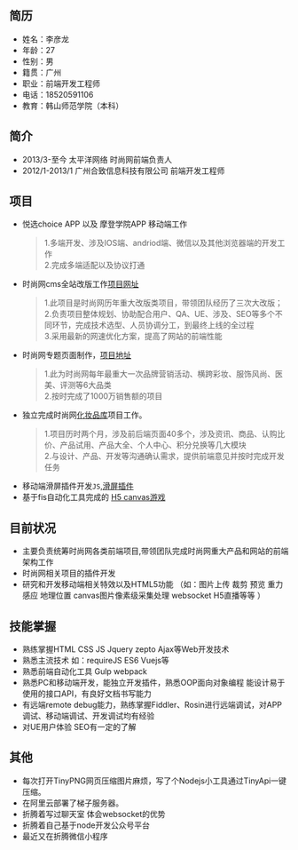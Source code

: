 ## 简历   
      
- 姓名：李彦龙   
- 年龄：27   
- 性别：男    
- 籍贯：广州   
- 职业：前端开发工程师    
- 电话：18520591106   
- 教育：韩山师范学院（本科）   
    
## 简介   

* 2013/3-至今 太平洋网络 时尚网前端负责人    
* 2012/1-2013/1 广州合致信息科技有限公司  前端开发工程师

## 项目   

- 悦选choice APP 以及 摩登学院APP 移动端工作
  > 1.多端开发、涉及IOS端、andriod端、微信以及其他浏览器端的开发工作<br/>
    2.完成多端适配以及协议打通
- 时尚网cms全站改版工作[项目网址](http://www.pclady.com.cn/)  
  > 1.此项目是时尚网历年重大改版类项目，带领团队经历了三次大改版；<br/>
    2.负责项目整体规划、协助配合用户、QA、UE、涉及、SEO等多个不同环节，完成技术选型、人员协调分工，到最终上线的全过程<br/>
    3.采用最新的网速优化方案，提高了网站的前端性能    
- 时尚网专题页面制作，[项目地址](http://www1.pclady.com.cn/theme/2015vfashion/index.html)
  > 1.此为时尚网每年最重大一次品牌营销活动、横跨彩妆、服饰风尚、医美、评测等6大品类<br/>
    2.按时完成了1000万销售额的项目
- 独立完成时尚网[化妆品库](http://cosme.pclady.com.cn/)项目工作。
  > 1.项目历时两个月，涉及前后端页面40多个，涉及资讯、商品、认购比价、产品试用、产品大全、个人中心、积分兑换等几大模块<br/>
    2.与设计、产品、开发等沟通确认需求，提供前端意见并按时完成开发任务
- 移动端滑屏插件开发``JS``,[滑屏插件](https://github.com/lylpixin2121/for_zj/blob/master/for_zj.js)  
- 基于fis自动化工具完成的 [H5 canvas游戏](http://www1.pcauto.com.cn/rav4/h5/index.html#!gtzq)

## 目前状况   
- 主要负责统筹时尚网各类前端项目,带领团队完成时尚网重大产品和网站的前端架构工作
- 时尚网相关项目的插件开发    
- 研究和开发移动端相关特效以及HTML5功能 （如：图片上传 裁剪 预览 重力感应 地理位置 canvas图片像素级采集处理 websocket H5直播等等 ）  

## 技能掌握   
- 熟练掌握HTML CSS JS Jquery zepto Ajax等Web开发技术
- 熟悉主流技术 如：requireJS ES6 Vuejs等
- 熟悉前端自动化工具 Gulp webpack
- 熟悉PC和移动端开发，能独立开发插件，熟悉OOP面向对象编程 能设计易于使用的接口API，有良好文档书写能力
- 有远端remote debug能力，熟练掌握Fiddler、Rosin进行远端调试，对APP调试、移动端调试、开发调试均有经验
- 对UE用户体验 SEO有一定的了解
    
## 其他   
- 每次打开TinyPNG网页压缩图片麻烦，写了个Nodejs小工具通过TinyApi一键压缩。    
- 在阿里云部署了梯子服务器。      
- 折腾着写过聊天室 体会websocket的优势
- 折腾着自己基于node开发公众号平台
- 最近又在折腾微信小程序
